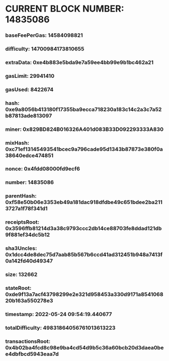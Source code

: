 # CURRENT BLOCK NUMBER: 14835086

### baseFeePerGas: 14584098821
### difficulty: 14700984173810655
### extraData: 0xe4b883e5bda9e7a59ee4bb99e9b1bc462a21
### gasLimit: 29941410
### gasUsed: 8422674
### hash: 0xe9a8056b413180f17355ba9ecca718230a183c14c2a3c7a52b87813ade813097
### miner: 0x829BD824B016326A401d083B33D092293333A830
### mixHash: 0xc71ef13145493541bcec9a796cade95d1343b87873e380f0a38640edce474851
### nonce: 0x4fdd08000fd9ecf6
### number: 14835086
### parentHash: 0xf58e50b06e3353eb49a181dac918dfdbe49c651bdee2ba2113727a1f78f341d1
### receiptsRoot: 0x3596ffb81214d3a38c9793ccc2db14ce88703fe8ddad121db9f881ef34dc5b12
### sha3Uncles: 0x1dcc4de8dec75d7aab85b567b6ccd41ad312451b948a7413f0a142fd40d49347
### size: 132662
### stateRoot: 0xde9f13a7acf43798299e2e321d958453a330d9171a854106820b163a550278e3
### timestamp: 2022-05-24 09:54:19.440677
### totalDifficulty: 49831864056761013613223
### transactionsRoot: 0x4b02ba4fcd8c98e9ba4cd54d9b5c36a60bcb20d3daea0bee4dbfbcd5943eaa7d
